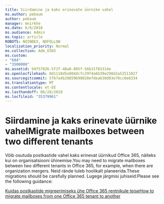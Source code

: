 ```yaml
---
title: Siirdamine ja kaks erinevate üürnike vahel
ms.author: pebaum
author: pebaum
manager: mnirkhe
ms.date: 6/8/2018
ms.audience: Admin
ms.topic: article
ROBOTS: NOINDEX, NOFOLLOW
localization_priority: Normal
ms.collection: Adm_O365
ms.custom:
- "684"
- "3500008"
ms.assetid: b9f57026-5f1f-48a8-805f-56b31f83314e
ms.openlocfilehash: 8d1118d5e804dcfc29f4a6b39e298d2a52511027
ms.sourcegitcommit: 5fb7a4b28859690020efdea630d03e70cc0e6334
ms.translationtype: MT
ms.contentlocale: et-EE
ms.lasthandoff: 06/28/2019
ms.locfileid: "35379961"
---
```

# <a name="migrate-mailboxes-between-two-different-tenants"></a><span data-ttu-id="b3fcc-102">Siirdamine ja kaks erinevate üürnike vahel</span><span class="sxs-lookup"><span data-stu-id="b3fcc-102">Migrate mailboxes between two different tenants</span></span>

<span data-ttu-id="b3fcc-103">Võib osutuda postkastide vahel kaks erinevat üürnikud Office 365, näiteks kui on organisatsiooni ühinemise.</span><span class="sxs-lookup"><span data-stu-id="b3fcc-103">You may need to migrate mailboxes between two different tenants in Office 365, for example, when there are organization mergers.</span></span> <span data-ttu-id="b3fcc-104">Neid rände tuleb hoolikalt planeerida.</span><span class="sxs-lookup"><span data-stu-id="b3fcc-104">These migrations should be carefully planned.</span></span> <span data-ttu-id="b3fcc-105">Lugege järgmisi juhiseid:</span><span class="sxs-lookup"><span data-stu-id="b3fcc-105">Please see the following guidance:</span></span>
  
[<span data-ttu-id="b3fcc-106">Kuidas postkastide migreerimiseks ühe Office 365 rentnikule teise</span><span class="sxs-lookup"><span data-stu-id="b3fcc-106">How to migrate mailboxes from one Office 365 tenant to another</span></span>](https://support.office.com/article/how-to-migrate-mailboxes-from-one-office-365-tenant-to-another-65af7d77-3e79-44d4-9173-04fd991358b7)
  